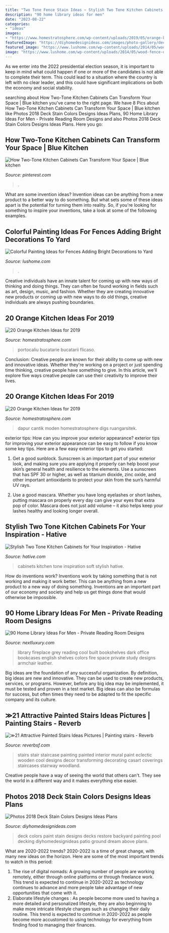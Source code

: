 ```yaml
---
title: "Two Tone Fence Stain Ideas ~ Stylish Two Tone Kitchen Cabinets For Your Inspiration"
description: "90 home library ideas for men"
date: "2023-08-22"
categories:
- "ideas"
images:
- "https://www.homestratosphere.com/wp-content/uploads/2019/05/orange-kitchen-hz-may202019-2.jpg"
featuredImage: "https://diyhomedesignideas.com/images/photo-gallery/deck/paint-colors-3/photo-3.jpg"
featured_image: "https://www.lushome.com/wp-content/uploads/2014/05/wood-fence-decorating-painting-ideas-2.jpg"
image: "https://www.lushome.com/wp-content/uploads/2014/05/wood-fence-decorating-painting-ideas-2.jpg"
---
```



As we enter into the 2022 presidential election season, it is important to keep in mind what could happen if one or more of the candidates is not able to complete their term. This could lead to a situation where the country is left with no clear leader, and this could have significant implications on both the economy and social stability.

	

		
searching about How Two-Tone Kitchen Cabinets Can Transform Your Space | Blue kitchen you've came to the right page. We have 8 Pics about How Two-Tone Kitchen Cabinets Can Transform Your Space | Blue kitchen like Photos 2018 Deck Stain Colors Designs Ideas Plans, 90 Home Library Ideas For Men - Private Reading Room Designs and also Photos 2018 Deck Stain Colors Designs Ideas Plans. Here you go:
		
    
## How Two-Tone Kitchen Cabinets Can Transform Your Space | Blue Kitchen

<img loading=lazy src="https://i.pinimg.com/originals/26/da/b4/26dab492ee7385071bd6b428846eed30.jpg" onerror="this.onerror=null;this.src='https://tse3.mm.bing.net/th?id=OIP.VB155S1NOGpUqCc644z4CgHaLH&amp;pid=15.1';" alt="How Two-Tone Kitchen Cabinets Can Transform Your Space | Blue kitchen">

_Source: pinterest.com_

>. 

	

What are some invention ideas?
Invention ideas can be anything from a new product to a better way to do something. But what sets some of these ideas apart is the potential for turning them into reality. So, if you're looking for something to inspire your inventions, take a look at some of the following examples.

    
## Colorful Painting Ideas For Fences Adding Bright Decorations To Yard

<img loading=lazy src="https://www.lushome.com/wp-content/uploads/2014/05/wood-fence-decorating-painting-ideas-2.jpg" onerror="this.onerror=null;this.src='https://tse3.mm.bing.net/th?id=OIP.hBVp6QzknZ4mN0elC-YJagHaEw&amp;pid=15.1';" alt="Colorful Painting Ideas for Fences Adding Bright Decorations to Yard">

_Source: lushome.com_

>. 

	

Creative individuals have an innate talent for coming up with new ways of thinking and doing things. They can often be found working in fields such as art, design, music, and fashion. Whether they are creating innovative new products or coming up with new ways to do old things, creative individuals are always pushing boundaries.

    
## 20 Orange Kitchen Ideas For 2019

<img loading=lazy src="https://www.homestratosphere.com/wp-content/uploads/2019/05/orange-kitchen-hz-may202019-2.jpg" onerror="this.onerror=null;this.src='https://tse1.mm.bing.net/th?id=OIP.5CKcdJiUPu3bk-RdFPDXRwHaE6&amp;pid=15.1';" alt="20 Orange Kitchen Ideas for 2019">

_Source: homestratosphere.com_

>portocaliu bucatarie bucatarii flicaso. 

	

Conclusion:
Creative people are known for their ability to come up with new and innovative ideas. Whether they're working on a project or just spending time thinking, creative people have something to give. In this article, we'll explore five ways creative people can use their creativity to improve their lives.

    
## 20 Orange Kitchen Ideas For 2019

<img loading=lazy src="https://www.homestratosphere.com/wp-content/uploads/2019/05/orange-kitchen-z-may202019-14.jpg" onerror="this.onerror=null;this.src='https://tse2.mm.bing.net/th?id=OIP.E1dwvjFSdZ5mtiPS0dMJggHaE8&amp;pid=15.1';" alt="20 Orange Kitchen Ideas for 2019">

_Source: homestratosphere.com_

>dapur cantik moden homestratosphere digs ruangarsitek. 

	

exterior tips: How can you improve your exterior appearance?
exterior tips for improving your exterior appearance can be easy to follow if you know some key tips. Here are a few easy exterior tips to get you started:
1. Get a good sunblock. Sunscreen is an important part of your exterior look, and making sure you are applying it properly can help boost your skin’s general health and resilience to the elements. Use a sunscreen that has SPF 30 or higher, as well as titanium dioxide, zinc oxide, and other important antioxidants to protect your skin from the sun’s harmful UV rays.

2. Use a good mascara. Whether you have long eyelashes or short lashes, putting mascara on properly every day can give your eyes that extra pop of color. Mascara does not just add volume – it also helps keep your lashes healthy and looking longer overall.

    
## Stylish Two Tone Kitchen Cabinets For Your Inspiration - Hative

<img loading=lazy src="https://hative.com/wp-content/uploads/2016/03/two-tone-kitchen-cabinets/5-two-tone-kitchen-cabinets.jpg" onerror="this.onerror=null;this.src='https://tse3.mm.bing.net/th?id=OIP.Q8od-eP52UQ9OPhWrbcrRAHaKG&amp;pid=15.1';" alt="Stylish Two Tone Kitchen Cabinets for Your Inspiration - Hative">

_Source: hative.com_

>cabinets kitchen tone inspiration soft stylish hative. 

	

How do inventions work?
Inventions work by taking something that is not working and making it work better. This can be anything from a new product to a new way of doing something. Inventions are an important part of our economy and society and help us get things done that would otherwise be impossible.

    
## 90 Home Library Ideas For Men - Private Reading Room Designs

<img loading=lazy src="http://nextluxury.com/wp-content/uploads/grey-bookcases-home-library-with-cool-fireplace.jpg" onerror="this.onerror=null;this.src='https://tse2.mm.bing.net/th?id=OIP.WknV3hyHBkazjmi2tHCM2AHaLH&amp;pid=15.1';" alt="90 Home Library Ideas For Men - Private Reading Room Designs">

_Source: nextluxury.com_

>library fireplace grey reading cool built bookshelves dark office bookcases english shelves colors fire space private study designs armchair leather. 

	

Big ideas are the foundation of any successful organization. By definition, big ideas are new and innovative. They can be used to create new products, services, or programs. However, before any big idea may be implemented, it must be tested and proven in a test market. Big ideas can also be formulas for success, but often times they need to be adapted to fit the specific company and its culture.

    
## ≫21 Attractive Painted Stairs Ideas Pictures | Painting Stairs - Reverb

<img loading=lazy src="https://i1.wp.com/www.reverbsf.com/wp-content/uploads/2017/05/painting-interior-stairs.jpg?resize=682.5%2C910" onerror="this.onerror=null;this.src='https://tse3.mm.bing.net/th?id=OIP.OzHQ1yPwP4wXzYuyIFoK4QHaJ4&amp;pid=15.1';" alt="≫21 Attractive Painted Stairs Ideas Pictures | Painting stairs - Reverb">

_Source: reverbsf.com_

>stairs stair staircase painting painted interior mural paint eclectic wooden cool designs decor transforming decorating casart coverings staircases stairway woodland. 

	

Creative people have a way of seeing the world that others can't. They see the world in a different way and it makes everything else easier.

    
## Photos 2018 Deck Stain Colors Designs Ideas Plans

<img loading=lazy src="https://diyhomedesignideas.com/images/photo-gallery/deck/paint-colors-3/photo-3.jpg" onerror="this.onerror=null;this.src='https://tse2.mm.bing.net/th?id=OIP.QUG17F9EsHEUA6LmRYpNkgHaE_&amp;pid=15.1';" alt="Photos 2018 Deck Stain Colors Designs Ideas Plans">

_Source: diyhomedesignideas.com_

>deck colors paint stain designs decks restore backyard painting pool decking diyhomedesignideas patio ground dream above plans. 

	

What are 2020-2022 trends?
2020-2022 is a time of great change, with many new ideas on the horizon. Here are some of the most important trends to watch in this period: 
1. The rise of digital nomads: A growing number of people are working remotely, either through online platforms or through freelance work. This trend is expected to continue in 2020-2022 as technology continues to advance and more people take advantage of new opportunities that come with it. 
2. Elaborate lifestyle changes : As people become more used to having a more detailed and personalized lifestyle, they are also beginning to make more intricate lifestyle changes such as changing their daily routine. This trend is expected to continue in 2020-2022 as people become more accustomed to using technology for everything from finding food to managing their finances. 

